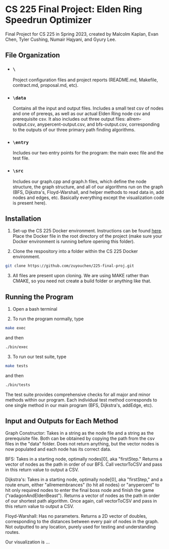 # CS 225 Final Project: Elden Ring Speedrun Optimizer
Final Project for CS 225 in Spring 2023, created by Malcolm Kaplan, Evan Chen, Tyler Cushing, Numair Hajyani, and Gyury Lee. 

## File Organization

* ### ```\```
  Project configuration files and project reports (README.md, Makefile, contract.md, proposal.md, etc).
* ### ```\data```
  Contains all the input and output files. Includes a small test csv of nodes and one of prereqs, as well as our actual Elden Ring node csv and prerequisite csv. It also includes out three output files: allrem-output.csv, anypercent-output.csv, and bfs-output.csv, corresponding to the outputs of our three primary path finding algorithms.
* ### ```\entry```
  Includes our two entry points for the program: the main exec file and the test file.
* ### ```\src```
  Includes our graph.cpp and graph.h files, which define the node structure, the graph structure, and all of our algorithms run on the graph (BFS, Dijkstra's, Floyd-Warshall, and helper methods to read data in, add nodes and edges, etc. Basically everything except the visualization code is present here).

## Installation

1) Set-up the CS 225 Docker environment. Instructions can be found [here](https://courses.engr.illinois.edu/cs225/sp2023/resources/own-machine/). Place the Docker file in the root directory of the project (make sure your Docker environment is running before opening this folder).

2) Clone the respository into a folder within the CS 225 Docker environment.

```bash
git clone https://github.com/zuyouchen/225-final-proj.git
```

3) All files are present upon cloning. We are using MAKE rather than CMAKE, so you need not create a build folder or anything like that.

## Running the Program

1) Open a bash terminal

2) To run the program normally, type

```bash
make exec
```

and then 

```bash
./bin/exec
```

3) To run our test suite, type

```bash
make tests
```

and then

```bash
./bin/tests
```

The test suite provides comprehensive checks for all major and minor methods within our program. Each individual test method corresponds to one single method in our main program (BFS, Dijkstra's, addEdge, etc).

## Input and Outputs for Each Method

Graph Constructor: Takes in a string as the node file and a string as the prerequisite file. Both can be obtained by copying the path from the csv files in the "data" folder. Does not return anything, but the vector nodes is now populated and each node has its correct data.

BFS: Takes in a starting node, optimally nodes[0], aka "firstStep." Returns a vector of nodes as the path in order of our BFS. Call vectorToCSV and pass in this return value to output a CSV.

Dijkstra's: Takes in a starting node, optimally node[0], aka "firstStep," and a route enum, either "allremembrances" (to hit all nodes) or "anypercent" to hit only required nodes to enter the final boss node and finish the game ("radagonAndEldenBeast"). Returns a vector of nodes as the path in order of our shortest path algorithm. Once again, call vectorToCSV and pass in this return value to output a CSV.

Floyd-Warshall: Has no parameters. Returns a 2D vector of doubles, corresponding to the distances between every pair of nodes in the graph. Not outputted to any location, purely used for testing and understanding routes.

Our visualization is ...


